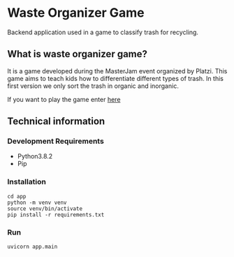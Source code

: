 # Waste Organizer Game

Backend application used in a game to classify trash for recycling.

## What is waste organizer game?
It is a game developed during the MasterJam event organized by Platzi.
This game aims to teach kids how to differentiate different types of trash.
In this first version we only sort the trash in organic and inorganic.

If you want to play the game enter [here](https://waste-organizer.vercel.app/)


## Technical information
### Development Requirements

- Python3.8.2
- Pip

### Installation
```
cd app
python -m venv venv
source venv/bin/activate
pip install -r requirements.txt
```

### Run
```
uvicorn app.main
```
